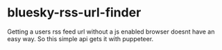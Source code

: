 # bluesky-rss-url-finder
Getting a users rss feed url without a js enabled browser doesnt have an easy way. So this simple api gets it with puppeteer.

